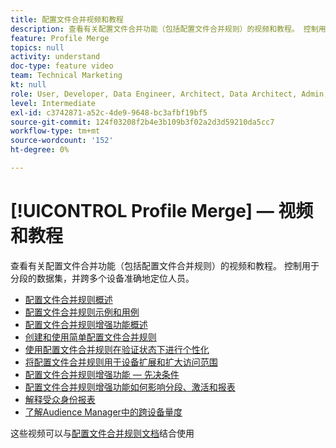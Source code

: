```yaml
---
title: 配置文件合并视频和教程
description: 查看有关配置文件合并功能（包括配置文件合并规则）的视频和教程。 控制用于分段的数据集，并跨多个设备准确地定位人员。
feature: Profile Merge
topics: null
activity: understand
doc-type: feature video
team: Technical Marketing
kt: null
role: User, Developer, Data Engineer, Architect, Data Architect, Admin, Leader
level: Intermediate
exl-id: c3742871-a52c-4de9-9648-bc3afbf19bf5
source-git-commit: 124f03208f2b4e3b109b3f02a2d3d59210da5cc7
workflow-type: tm+mt
source-wordcount: '152'
ht-degree: 0%

---
```


# [!UICONTROL Profile Merge] — 视频和教程

查看有关配置文件合并功能（包括配置文件合并规则）的视频和教程。 控制用于分段的数据集，并跨多个设备准确地定位人员。

* [配置文件合并规则概述](overview-of-profile-merge-rules.md)
* [配置文件合并规则示例和用例](profile-merge-rule-examples-and-use-cases.md)
* [配置文件合并规则增强功能概述](overview-of-profile-merge-rule-enhancements.md)
* [创建和使用简单配置文件合并规则](creating-and-using-simple-profile-merge-rules.md)
* [使用配置文件合并规则在验证状态下进行个性化](using-profile-merge-rules-to-personalize-in-an-authenticated-state.md)
* [将配置文件合并规则用于设备扩展和扩大访问范围](using-profile-merge-rules-for-device-extension-and-increased-reach.md)
* [配置文件合并规则增强功能 — 先决条件](profile-merge-rule-enhancements-pre-requisites.md)
* [配置文件合并规则增强功能如何影响分段、激活和报表](how-profile-merge-rule-enhancements-impact-segmentation-activation-and-reporting.md)
* [解释受众身份报表](interpret-audience-identity-reporting.md)
* [了解Audience Manager中的跨设备量度](understanding-cross-device-metrics-in-audience-manager.md)

这些视频可以与[配置文件合并规则文档](https://experienceleague.adobe.com/docs/audience-manager/user-guide/features/profile-merge-rules/merge-rules-overview.html)结合使用
